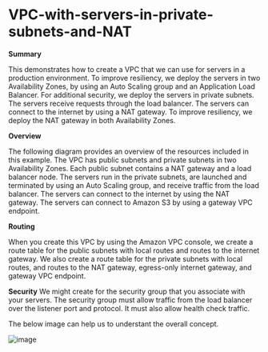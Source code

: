 # VPC-with-servers-in-private-subnets-and-NAT

**Summary**

This demonstrates how to create a VPC that we can use for servers in a production environment. To improve resiliency, we deploy the servers in two Availability Zones, by using an Auto Scaling group and an Application Load Balancer. For additional security, we deploy the servers in private subnets. The servers receive requests through the load balancer. The servers can connect to the internet by using a NAT gateway. To improve resiliency, we deploy the NAT gateway in both Availability Zones.

**Overview**

The following diagram provides an overview of the resources included in this example. The VPC has public subnets and private subnets in two Availability Zones. Each public subnet contains a NAT gateway and a load balancer node. The servers run in the private subnets, are launched and terminated by using an Auto Scaling group, and receive traffic from the load balancer. The servers can connect to the internet by using the NAT gateway. The servers can connect to Amazon S3 by using a gateway VPC endpoint.

**Routing**

When you create this VPC by using the Amazon VPC console, we create a route table for the public subnets with local routes and routes to the internet gateway. We also create a route table for the private subnets with local routes, and routes to the NAT gateway, egress-only internet gateway, and gateway VPC endpoint.

**Security**
 We might create for the security group that you associate with your servers. The security group must allow traffic from the load balancer over the listener port and protocol. It must also allow health check traffic.

The below image can help us to understant the overall concept.

![image](https://github.com/RajBehere0190/VPC-with-servers-in-private-subnets-and-NAT/assets/117808263/325db66c-3f2c-4f7f-b045-7bf4dc288cc5)
